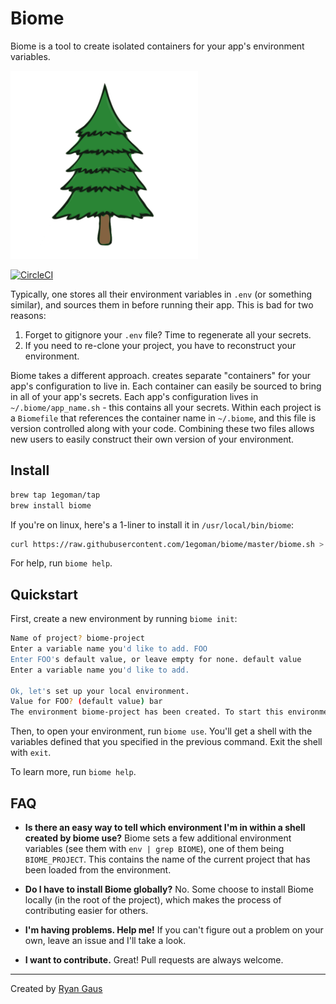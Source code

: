 # Biome
Biome is a tool to create isolated containers for your app's environment variables.

<img src="https://raw.githubusercontent.com/1egoman/biome/master/resources/logo.png" style="width: 300px;" />

[![CircleCI](https://circleci.com/gh/1egoman/biome.svg?style=shield)](https://circleci.com/gh/1egoman/biome)


Typically, one stores all their environment variables in `.env` (or something similar), and sources
them in before running their app. This is bad for two reasons:
1. Forget to gitignore your `.env` file? Time to regenerate all your secrets.
2. If you need to re-clone your project, you have to reconstruct your environment.

Biome takes a different approach. creates separate "containers" for your app's configuration
to live in. Each container can easily be sourced to bring in all of your app's secrets. Each app's
configuration lives in `~/.biome/app_name.sh` - this contains all your secrets. Within each project
is a `Biomefile` that references the container name in `~/.biome`, and this file is version
controlled along with your code. Combining these two files allows new users to easily construct
their own version of your environment.

## Install
```bash
brew tap 1egoman/tap
brew install biome
```

If you're on linux, here's a 1-liner to install it in `/usr/local/bin/biome`:
```bash
curl https://raw.githubusercontent.com/1egoman/biome/master/biome.sh > /usr/local/bin/biome && sudo chmod +x /usr/local/bin/biome
```
For help, run `biome help`.

## Quickstart
First, create a new environment by running `biome init`:
```bash
Name of project? biome-project
Enter a variable name you'd like to add. FOO      
Enter FOO's default value, or leave empty for none. default value      
Enter a variable name you'd like to add. 

Ok, let's set up your local environment.
Value for FOO? (default value) bar
The environment biome-project has been created. To start this environment, run biome use.
```

Then, to open your environment, run `biome use`. You'll get a shell with the variables defined that
you specified in the previous command. Exit the shell with `exit`.

To learn more, run `biome help`.

## FAQ
- **Is there an easy way to tell which environment I'm in within a shell created by biome use?**
Biome sets a few additional environment variables (see them with `env | grep BIOME`), one of
them being `BIOME_PROJECT`. This contains the name of the current project that has been loaded from
the environment.

- **Do I have to install Biome globally?**
No. Some choose to install Biome locally (in the root of the project), which makes the process of
contributing easier for others.

- **I'm having problems. Help me!**
If you can't figure out a problem on your own, leave an issue and I'll take a look.

- **I want to contribute.**
Great! Pull requests are always welcome.

----------
Created by [Ryan Gaus](http://rgaus.net)
